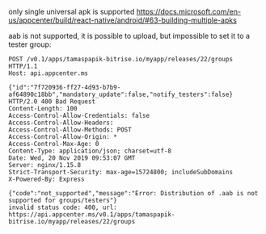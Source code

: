 only single universal apk is supported
https://docs.microsoft.com/en-us/appcenter/build/react-native/android/#63-building-multiple-apks

aab is not supported, it is possible to upload, but impossible to set it to a tester group:
```
POST /v0.1/apps/tamaspapik-bitrise.io/myapp/releases/22/groups HTTP/1.1
Host: api.appcenter.ms

{"id":"7f720936-ff27-4d93-b7b9-af64890c18bb","mandatory_update":false,"notify_testers":false}
HTTP/2.0 400 Bad Request
Content-Length: 100
Access-Control-Allow-Credentials: false
Access-Control-Allow-Headers:
Access-Control-Allow-Methods: POST
Access-Control-Allow-Origin: *
Access-Control-Max-Age: 0
Content-Type: application/json; charset=utf-8
Date: Wed, 20 Nov 2019 09:53:07 GMT
Server: nginx/1.15.8
Strict-Transport-Security: max-age=15724800; includeSubDomains
X-Powered-By: Express

{"code":"not_supported","message":"Error: Distribution of .aab is not supported for groups/testers"}
invalid status code: 400, url: https://api.appcenter.ms/v0.1/apps/tamaspapik-bitrise.io/myapp/releases/22/groups
```
